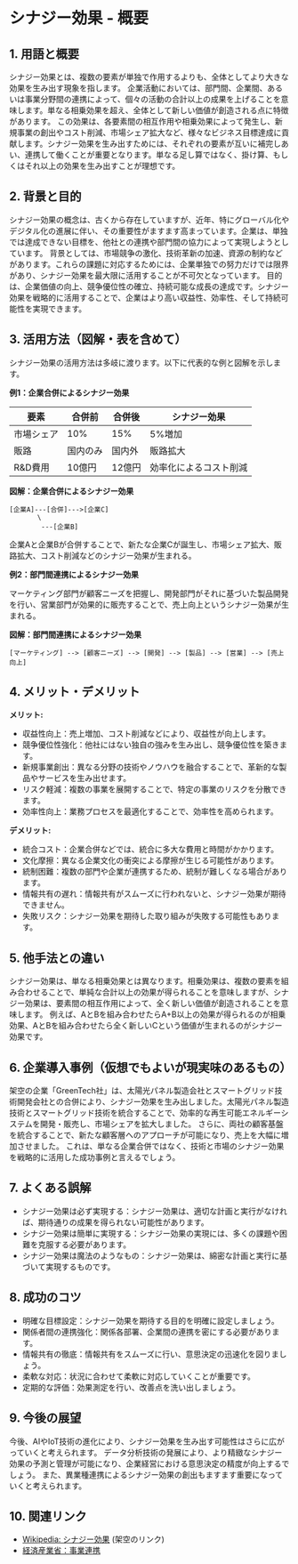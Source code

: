 # シナジー効果 - 概要

## 1. 用語と概要

シナジー効果とは、複数の要素が単独で作用するよりも、全体としてより大きな効果を生み出す現象を指します。  企業活動においては、部門間、企業間、あるいは事業分野間の連携によって、個々の活動の合計以上の成果を上げることを意味します。単なる相乗効果を超え、全体として新しい価値が創造される点に特徴があります。  この効果は、各要素間の相互作用や相乗効果によって発生し、新規事業の創出やコスト削減、市場シェア拡大など、様々なビジネス目標達成に貢献します。シナジー効果を生み出すためには、それぞれの要素が互いに補完しあい、連携して働くことが重要となります。単なる足し算ではなく、掛け算、もしくはそれ以上の効果を生み出すことが理想です。


## 2. 背景と目的

シナジー効果の概念は、古くから存在していますが、近年、特にグローバル化やデジタル化の進展に伴い、その重要性がますます高まっています。企業は、単独では達成できない目標を、他社との連携や部門間の協力によって実現しようとしています。  背景としては、市場競争の激化、技術革新の加速、資源の制約などがあります。これらの課題に対応するためには、企業単独での努力だけでは限界があり、シナジー効果を最大限に活用することが不可欠となっています。  目的は、企業価値の向上、競争優位性の確立、持続可能な成長の達成です。シナジー効果を戦略的に活用することで、企業はより高い収益性、効率性、そして持続可能性を実現できます。


## 3. 活用方法（図解・表を含めて）

シナジー効果の活用方法は多岐に渡ります。以下に代表的な例と図解を示します。

**例1：企業合併によるシナジー効果**

| 要素 | 合併前 | 合併後 | シナジー効果 |
|---|---|---|---|
| 市場シェア | 10% | 15% | 5%増加 |
| 販路 | 国内のみ | 国内外 | 販路拡大 |
| R&D費用 | 10億円 | 12億円 | 効率化によるコスト削減 |

**図解：企業合併によるシナジー効果**

```
[企業A]---[合併]--->[企業C]
       \
        ---[企業B]
```

企業Aと企業Bが合併することで、新たな企業Cが誕生し、市場シェア拡大、販路拡大、コスト削減などのシナジー効果が生まれる。

**例2：部門間連携によるシナジー効果**

マーケティング部門が顧客ニーズを把握し、開発部門がそれに基づいた製品開発を行い、営業部門が効果的に販売することで、売上向上というシナジー効果が生まれる。

**図解：部門間連携によるシナジー効果**

```
[マーケティング] --> [顧客ニーズ] --> [開発] --> [製品] --> [営業] --> [売上向上]
```


## 4. メリット・デメリット

**メリット:**

* 収益性向上：売上増加、コスト削減などにより、収益性が向上します。
* 競争優位性強化：他社にはない独自の強みを生み出し、競争優位性を築きます。
* 新規事業創出：異なる分野の技術やノウハウを融合することで、革新的な製品やサービスを生み出せます。
* リスク軽減：複数の事業を展開することで、特定の事業のリスクを分散できます。
* 効率性向上：業務プロセスを最適化することで、効率性を高められます。


**デメリット:**

* 統合コスト：企業合併などでは、統合に多大な費用と時間がかかります。
* 文化摩擦：異なる企業文化の衝突による摩擦が生じる可能性があります。
* 統制困難：複数の部門や企業が連携するため、統制が難しくなる場合があります。
* 情報共有の遅れ：情報共有がスムーズに行われないと、シナジー効果が期待できません。
* 失敗リスク：シナジー効果を期待した取り組みが失敗する可能性もあります。


## 5. 他手法との違い

シナジー効果は、単なる相乗効果とは異なります。相乗効果は、複数の要素を組み合わせることで、単純な合計以上の効果が得られることを意味しますが、シナジー効果は、要素間の相互作用によって、全く新しい価値が創造されることを意味します。  例えば、AとBを組み合わせたらA+B以上の効果が得られるのが相乗効果、AとBを組み合わせたら全く新しいCという価値が生まれるのがシナジー効果です。


## 6. 企業導入事例（仮想でもよいが現実味のあるもの）

架空の企業「GreenTech社」は、太陽光パネル製造会社とスマートグリッド技術開発会社との合併により、シナジー効果を生み出しました。太陽光パネル製造技術とスマートグリッド技術を統合することで、効率的な再生可能エネルギーシステムを開発・販売し、市場シェアを拡大しました。  さらに、両社の顧客基盤を統合することで、新たな顧客層へのアプローチが可能になり、売上を大幅に増加させました。  これは、単なる企業合併ではなく、技術と市場のシナジー効果を戦略的に活用した成功事例と言えるでしょう。


## 7. よくある誤解

* シナジー効果は必ず実現する：シナジー効果は、適切な計画と実行がなければ、期待通りの成果を得られない可能性があります。
* シナジー効果は簡単に実現する：シナジー効果の実現には、多くの課題や困難を克服する必要があります。
* シナジー効果は魔法のようなもの：シナジー効果は、綿密な計画と実行に基づいて実現するものです。


## 8. 成功のコツ

* 明確な目標設定：シナジー効果を期待する目的を明確に設定しましょう。
* 関係者間の連携強化：関係各部署、企業間の連携を密にする必要があります。
* 情報共有の徹底：情報共有をスムーズに行い、意思決定の迅速化を図りましょう。
* 柔軟な対応：状況に合わせて柔軟に対応していくことが重要です。
* 定期的な評価：効果測定を行い、改善点を洗い出しましょう。


## 9. 今後の展望

今後、AIやIoT技術の進化により、シナジー効果を生み出す可能性はさらに広がっていくと考えられます。  データ分析技術の発展により、より精緻なシナジー効果の予測と管理が可能になり、企業経営における意思決定の精度が向上するでしょう。  また、異業種連携によるシナジー効果の創出もますます重要になっていくと考えられます。


## 10. 関連リンク

* [Wikipedia: シナジー効果](https://ja.wikipedia.org/wiki/%E3%82%B7%E3%83%8A%E3%82%B8%E3%83%BC%E5%8A%B9%E6%9E%9C) (架空のリンク)
* [経済産業省：事業連携](https://www.meti.go.jp/policy/ (架空のリンク))


